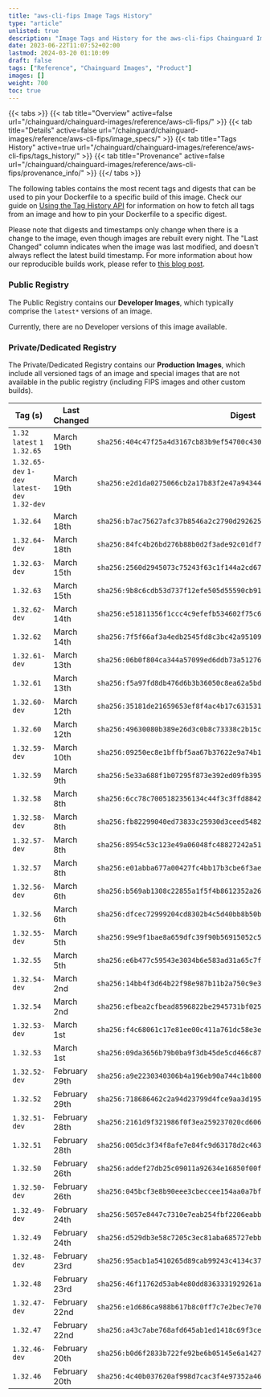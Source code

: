 ```yaml
---
title: "aws-cli-fips Image Tags History"
type: "article"
unlisted: true
description: "Image Tags and History for the aws-cli-fips Chainguard Image"
date: 2023-06-22T11:07:52+02:00
lastmod: 2024-03-20 01:10:09
draft: false
tags: ["Reference", "Chainguard Images", "Product"]
images: []
weight: 700
toc: true
---
```


{{< tabs >}}
{{< tab title="Overview" active=false url="/chainguard/chainguard-images/reference/aws-cli-fips/" >}}
{{< tab title="Details" active=false url="/chainguard/chainguard-images/reference/aws-cli-fips/image_specs/" >}}
{{< tab title="Tags History" active=true url="/chainguard/chainguard-images/reference/aws-cli-fips/tags_history/" >}}
{{< tab title="Provenance" active=false url="/chainguard/chainguard-images/reference/aws-cli-fips/provenance_info/" >}}
{{</ tabs >}}

The following tables contains the most recent tags and digests that can be used to pin your Dockerfile to a specific build of this image. Check our guide on [Using the Tag History API](/chainguard/chainguard-images/using-the-tag-history-api/) for information on how to fetch all tags from an image and how to pin your Dockerfile to a specific digest.

Please note that digests and timestamps only change when there is a change to the image, even though images are rebuilt every night. The "Last Changed" column indicates when the image was last modified, and doesn't always reflect the latest build timestamp. For more information about how our reproducible builds work, please refer to [this blog post](https://www.chainguard.dev/unchained/reproducing-chainguards-reproducible-image-builds).

### Public Registry
The Public Registry contains our **Developer Images**, which typically comprise the `latest*` versions of an image.

Currently, there are no Developer versions of this image available.

### Private/Dedicated Registry
The Private/Dedicated Registry contains our **Production Images**, which include all versioned tags of an image and special images that are not available in the public registry (including FIPS images and other custom builds).

| Tag (s)                                        | Last Changed  | Digest                                                                    |
|------------------------------------------------|---------------|---------------------------------------------------------------------------|
|  `1.32` `latest` `1` `1.32.65`                 | March 19th    | `sha256:404c47f25a4d3167cb83b9ef54700c4304743da7ebe5ebf131af9002093d2b36` |
|  `1.32.65-dev` `1-dev` `latest-dev` `1.32-dev` | March 19th    | `sha256:e2d1da0275066cb2a17b83f2e47a943447fbbcd172ae6775a136fbde2c578483` |
|  `1.32.64`                                     | March 18th    | `sha256:b7ac75627afc37b8546a2c2790d2926251f3b70eef0f1689ab8db59b9d1f34c7` |
|  `1.32.64-dev`                                 | March 18th    | `sha256:84fc4b26bd276b88b0d2f3ade92c01df7befc7cad82a3df60d539ae39861c267` |
|  `1.32.63-dev`                                 | March 15th    | `sha256:2560d2945073c75243f63c1f144a2cd672201f7de76fe9e20c224fd0e687e10f` |
|  `1.32.63`                                     | March 15th    | `sha256:9b8c6cdb53d737f12efe505d55590cb91bd32a1b75a5615c7388761f8c656ba7` |
|  `1.32.62-dev`                                 | March 14th    | `sha256:e51811356f1ccc4c9efefb534602f75c6113dc67a03bbd482026cd729d9467a2` |
|  `1.32.62`                                     | March 14th    | `sha256:7f5f66af3a4edb2545fd8c3bc42a951090f9af2a3439adf9f873a203dd2cb29f` |
|  `1.32.61-dev`                                 | March 13th    | `sha256:06b0f804ca344a57099ed6ddb73a51276eac69f046845d94159a1054708f9716` |
|  `1.32.61`                                     | March 13th    | `sha256:f5a97fd8db476d6b3b36050c8ea62a5bd51b179684db6f6b4b40a2e2a87348e1` |
|  `1.32.60-dev`                                 | March 12th    | `sha256:35181de21659653ef8f4ac4b17c6315317a8ed35b9fa236980302c961c9e3e07` |
|  `1.32.60`                                     | March 12th    | `sha256:49630080b389e26d3c0b8c73338c2b15ca9cf76a431ebefc74d04d79df98eada` |
|  `1.32.59-dev`                                 | March 10th    | `sha256:09250ec8e1bffbf5aa67b37622e9a74b137e4427abe55c8f0f980eb4569317b7` |
|  `1.32.59`                                     | March 9th     | `sha256:5e33a688f1b07295f873e392ed09fb39529f6ab0c30cf8969d730c85635ebf82` |
|  `1.32.58`                                     | March 8th     | `sha256:6cc78c7005182356134c44f3c3ffd884267d07a98327b7cd9f40f34a19955f01` |
|  `1.32.58-dev`                                 | March 8th     | `sha256:fb82299040ed73833c25930d3ceed548278f8a2fa20604c3357c33d30bb3abf6` |
|  `1.32.57-dev`                                 | March 8th     | `sha256:8954c53c123e49a06048fc48827242a51c7a3b4f6ff21e13ff7b4fc75127f88d` |
|  `1.32.57`                                     | March 8th     | `sha256:e01abba677a00427fc4bb17b3cbe6f3aeea362ccacfccce4b9599781d2a3da8b` |
|  `1.32.56-dev`                                 | March 6th     | `sha256:b569ab1308c22855a1f5f4b8612352a26c90de2e7f0cbf9d33944af6d139ea4d` |
|  `1.32.56`                                     | March 6th     | `sha256:dfcec72999204cd8302b4c5d40bb8b50bdd718ecd0995bcff198dddb127c1e2d` |
|  `1.32.55-dev`                                 | March 5th     | `sha256:99e9f1bae8a659dfc39f90b56915052c58aed394390f83e03d8cff3776f24ab9` |
|  `1.32.55`                                     | March 5th     | `sha256:e6b477c59543e3034b6e583ad31a65c7f68d1e91af624bd01202a5b7d3dbf103` |
|  `1.32.54-dev`                                 | March 2nd     | `sha256:14bb4f3d64b22f98e987b11b2a750c9e38b3b0353598d26cd973c7eea6fc2b88` |
|  `1.32.54`                                     | March 2nd     | `sha256:efbea2cfbead8596822be2945731bf025914f193b84b04bc9318445bfb3aea02` |
|  `1.32.53-dev`                                 | March 1st     | `sha256:f4c68061c17e81ee00c411a761dc58e3e0ae4b6f1bfa8dceb95aa00cc97ae162` |
|  `1.32.53`                                     | March 1st     | `sha256:09da3656b79b0ba9f3db45de5cd466c875ce2feaeec0469943b986880b6a758f` |
|  `1.32.52-dev`                                 | February 29th | `sha256:a9e2230340306b4a196eb90a744c1b8003531fd122235cce87397b551c7c3f43` |
|  `1.32.52`                                     | February 29th | `sha256:718686462c2a94d23799d4fce9aa3d195186c362be78938b396b4ecc0a75fab1` |
|  `1.32.51-dev`                                 | February 28th | `sha256:2161d9f321986f0f3ea259237020cd6065c9df75015c51a8b60a578dc5f2ebf7` |
|  `1.32.51`                                     | February 28th | `sha256:005dc3f34f8afe7e84fc9d63178d2c46370d9040f454485d756396c425094dcf` |
|  `1.32.50`                                     | February 26th | `sha256:addef27db25c09011a92634e16850f00f1a165b53cc88cd1a0f14b60b028f7f1` |
|  `1.32.50-dev`                                 | February 26th | `sha256:045bcf3e8b90eee3cbeccee154aa0a7bfa936eab3fc5517c639fb17f79e8ee4b` |
|  `1.32.49-dev`                                 | February 24th | `sha256:5057e8447c7310e7eab254fbf2206eabb9e18ef127b92fdca137ccc83707f265` |
|  `1.32.49`                                     | February 24th | `sha256:d529db3e58c7205c3ec81aba685727ebb7f19ee90952d7143533f7fbdaa9c66f` |
|  `1.32.48-dev`                                 | February 23rd | `sha256:95acb1a5410265d89cab99243c4134c37fa1a2dd1fdd9a3e404fbc1101e295e6` |
|  `1.32.48`                                     | February 23rd | `sha256:46f11762d53ab4e80dd8363331929261a4626c15b1d68421be2d1921581767ec` |
|  `1.32.47-dev`                                 | February 22nd | `sha256:e1d686ca988b617b8c0ff7c7e2bec7e704ee391d97bfdb7f66cded30b4c826b0` |
|  `1.32.47`                                     | February 22nd | `sha256:a43c7abe768afd645ab1ed1418c69f3ce365b1b8f85d77df5a00492c2d95f39c` |
|  `1.32.46-dev`                                 | February 20th | `sha256:b0d6f2833b722fe92be6b05145e6a1427e56ce67e40e019643381f4262fcbe6c` |
|  `1.32.46`                                     | February 20th | `sha256:4c40b037620af998d7cac3f4e97352a465ad6c7d445bd94f65ee89c223257e74` |

